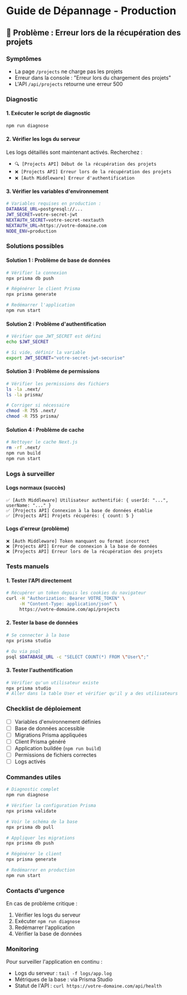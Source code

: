 # Guide de Dépannage - Production

## 🚨 Problème : Erreur lors de la récupération des projets

### Symptômes

- La page `/projects` ne charge pas les projets
- Erreur dans la console : "Erreur lors du chargement des projets"
- L'API `/api/projects` retourne une erreur 500

### Diagnostic

#### 1. Exécuter le script de diagnostic

```bash
npm run diagnose
```

#### 2. Vérifier les logs du serveur

Les logs détaillés sont maintenant activés. Recherchez :

- `🔍 [Projects API] Début de la récupération des projets`
- `❌ [Projects API] Erreur lors de la récupération des projets`
- `❌ [Auth Middleware] Erreur d'authentification`

#### 3. Vérifier les variables d'environnement

```bash
# Variables requises en production :
DATABASE_URL=postgresql://...
JWT_SECRET=votre-secret-jwt
NEXTAUTH_SECRET=votre-secret-nextauth
NEXTAUTH_URL=https://votre-domaine.com
NODE_ENV=production
```

### Solutions possibles

#### Solution 1 : Problème de base de données

```bash
# Vérifier la connexion
npx prisma db push

# Régénérer le client Prisma
npx prisma generate

# Redémarrer l'application
npm run start
```

#### Solution 2 : Problème d'authentification

```bash
# Vérifier que JWT_SECRET est défini
echo $JWT_SECRET

# Si vide, définir la variable
export JWT_SECRET="votre-secret-jwt-securise"
```

#### Solution 3 : Problème de permissions

```bash
# Vérifier les permissions des fichiers
ls -la .next/
ls -la prisma/

# Corriger si nécessaire
chmod -R 755 .next/
chmod -R 755 prisma/
```

#### Solution 4 : Problème de cache

```bash
# Nettoyer le cache Next.js
rm -rf .next/
npm run build
npm run start
```

### Logs à surveiller

#### Logs normaux (succès)

```
✅ [Auth Middleware] Utilisateur authentifié: { userId: "...", userName: "..." }
✅ [Projects API] Connexion à la base de données établie
✅ [Projects API] Projets récupérés: { count: 5 }
```

#### Logs d'erreur (problème)

```
❌ [Auth Middleware] Token manquant ou format incorrect
❌ [Projects API] Erreur de connexion à la base de données
❌ [Projects API] Erreur lors de la récupération des projets
```

### Tests manuels

#### 1. Tester l'API directement

```bash
# Récupérer un token depuis les cookies du navigateur
curl -H "Authorization: Bearer VOTRE_TOKEN" \
     -H "Content-Type: application/json" \
     https://votre-domaine.com/api/projects
```

#### 2. Tester la base de données

```bash
# Se connecter à la base
npx prisma studio

# Ou via psql
psql $DATABASE_URL -c "SELECT COUNT(*) FROM \"User\";"
```

#### 3. Tester l'authentification

```bash
# Vérifier qu'un utilisateur existe
npx prisma studio
# Aller dans la table User et vérifier qu'il y a des utilisateurs
```

### Checklist de déploiement

- [ ] Variables d'environnement définies
- [ ] Base de données accessible
- [ ] Migrations Prisma appliquées
- [ ] Client Prisma généré
- [ ] Application buildée (`npm run build`)
- [ ] Permissions de fichiers correctes
- [ ] Logs activés

### Commandes utiles

```bash
# Diagnostic complet
npm run diagnose

# Vérifier la configuration Prisma
npx prisma validate

# Voir le schéma de la base
npx prisma db pull

# Appliquer les migrations
npx prisma db push

# Régénérer le client
npx prisma generate

# Redémarrer en production
npm run start
```

### Contacts d'urgence

En cas de problème critique :

1. Vérifier les logs du serveur
2. Exécuter `npm run diagnose`
3. Redémarrer l'application
4. Vérifier la base de données

### Monitoring

Pour surveiller l'application en continu :

- Logs du serveur : `tail -f logs/app.log`
- Métriques de la base : via Prisma Studio
- Statut de l'API : `curl https://votre-domaine.com/api/health`
